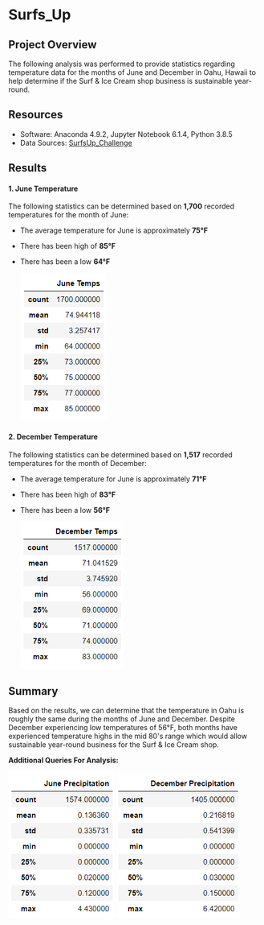 # Surfs_Up

## Project Overview

The following analysis was performed to provide statistics regarding temperature data for the months of June and December in Oahu, Hawaii to help determine if the Surf & Ice Cream shop business is sustainable year-round.


## Resources 

- Software: Anaconda 4.9.2, Jupyter Notebook 6.1.4, Python 3.8.5
- Data Sources: [SurfsUp_Challenge](SurfsUp_Challnege.ipynb)
  

## Results

#### 1. June Temperature

The following statistics can be determined based on **1,700** recorded temperatures for the month of June:

- The average temperature for June is approximately **75°F**
- There has been high of **85°F** 
- There has been a low **64°F**

  <img src="Resources/june_temp_stats.PNG"/>

#### 2. December Temperature

The following statistics can be determined based on **1,517** recorded temperatures for the month of December:

- The average temperature for June is approximately **71°F**
- There has been high of **83°F** 
- There has been a low **56°F**

  <img src="Resources/dec_temp_stats.PNG"/>

## Summary

Based on the results, we can determine that the temperature in Oahu is roughly the same during the months of June and December. Despite December experiencing low temperatures of 56°F, both months have experienced temperature highs in the mid 80's range which would allow sustainable year-round business for the Surf & Ice Cream shop.

**Additional Queries For Analysis:**
 
 <img src="Resources/june_prcp_stats.PNG"/>
 <img src="Resources/dec_prcp_stats.PNG"/>

